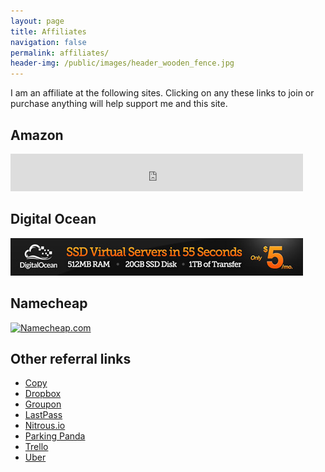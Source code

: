 ```yaml
---
layout: page
title: Affiliates
navigation: false
permalink: affiliates/
header-img: /public/images/header_wooden_fence.jpg
---
```


I am an affiliate at the following sites. Clicking on any these links to join or purchase anything will help support me and this site.

## Amazon

<iframe src="http://rcm-na.amazon-adsystem.com/e/cm?t=sunpech-20&o=1&p=26&l=ur1&category=books&banner=07A5YDZW1YN7CT62EMR2&f=ifr&linkID=KBWCIBZRYKDS76JJ" width="468" height="60" scrolling="no" border="0" marginwidth="0" style="border:none;" frameborder="0"></iframe>

## Digital Ocean

<a href="https://www.digitalocean.com/?refcode=337d926651f1"><img src="/public/images/affiliates/ssd-virtual-servers-banner-468x60.jpg" alt="Digital Ocean" border="0" width="468" height="60" /></a>

## Namecheap

<a href="https://www.namecheap.com&#x2F;?aff=63676"><img src="http:&#x2F;&#x2F;files.namecheap.com/graphics/linkus/468x60-4.gif" width="468" height="60" border="0" alt="Namecheap.com"></a>

## Other referral links

* [Copy](https://copy.com/?r=1u9vhV)
* [Dropbox](https://db.tt/pHCTifn)
* [Groupon](https://www.groupon.com/visitor_referral/h/22d54631-7618-4fd4-9e89-23073a35d97b)
* [LastPass](https://lastpass.com/f?3306226)
* [Nitrous.io](https://www.nitrous.io/join/eS1vRwA3uVY?utm_source=nitrous.io&utm_medium=copypaste&utm_campaign=referral)
* [Parking Panda](https://www.parkingpanda.com/invite/sunpech)
* [Trello](https://trello.com/sunpech/recommend)
* [Uber](https://www.uber.com/invite/ubersunpech)
